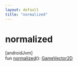 ```yaml
---
layout: default
title: "normalized"
---
```


# normalized

[androidJvm]\
fun [normalized](normalized.md)(): [GameVector2D](index.md)